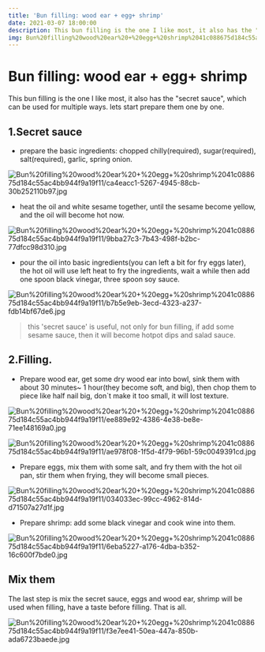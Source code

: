 ```yaml
---
title: 'Bun filling: wood ear + egg+ shrimp'
date: 2021-03-07 18:00:00
description: This bun filling is the one I like most, it also has the "secret sauce",  which can be used for multiple ways. lets start prepare them one by one. # Add post description (optional)
img: Bun%20filling%20wood%20ear%20+%20egg+%20shrimp%2041c088675d184c55ac4bb944f9a19f11/f3e7ee41-50ea-447a-850b-ada6723baede.jpg # Add image post (optional)
---
```


# Bun filling: wood ear + egg+ shrimp

This bun filling is the one I like most, it also has the "secret sauce",  which can be used for multiple ways. lets start prepare them one by one.

## 1.Secret sauce

- prepare the basic ingredients: chopped chilly(required), sugar(required), salt(required), garlic, spring onion.

![Bun%20filling%20wood%20ear%20+%20egg+%20shrimp%2041c088675d184c55ac4bb944f9a19f11/ca4eacc1-5267-4945-88cb-30b252110b97.jpg](Bun%20filling%20wood%20ear%20+%20egg+%20shrimp%2041c088675d184c55ac4bb944f9a19f11/ca4eacc1-5267-4945-88cb-30b252110b97.jpg)

- heat the oil and white sesame together, until the sesame become yellow, and the oil will become hot now.

![Bun%20filling%20wood%20ear%20+%20egg+%20shrimp%2041c088675d184c55ac4bb944f9a19f11/9bba27c3-7b43-498f-b2bc-77dfcc98d310.jpg](Bun%20filling%20wood%20ear%20+%20egg+%20shrimp%2041c088675d184c55ac4bb944f9a19f11/9bba27c3-7b43-498f-b2bc-77dfcc98d310.jpg)

- pour the oil into basic ingredients(you can left a bit for fry eggs later), the hot oil will use left heat to fry the ingredients, wait a while then add one spoon black vinegar, three spoon soy sauce.

![Bun%20filling%20wood%20ear%20+%20egg+%20shrimp%2041c088675d184c55ac4bb944f9a19f11/b7b5e9eb-3ecd-4323-a237-fdb14bf67de6.jpg](Bun%20filling%20wood%20ear%20+%20egg+%20shrimp%2041c088675d184c55ac4bb944f9a19f11/b7b5e9eb-3ecd-4323-a237-fdb14bf67de6.jpg)

> this 'secret sauce' is useful, not only for bun filling, if add some sesame sauce, then it will become hotpot dips and salad sauce.

## 2.Filling.

- Prepare wood ear, get some dry wood ear into bowl, sink them with about 30 minutes~ 1 hour(they become soft, and big), then chop them to piece like half nail big, don`t make it too small, it will lost texture.

![Bun%20filling%20wood%20ear%20+%20egg+%20shrimp%2041c088675d184c55ac4bb944f9a19f11/ee889e92-4386-4e38-be8e-71ee148169a0.jpg](Bun%20filling%20wood%20ear%20+%20egg+%20shrimp%2041c088675d184c55ac4bb944f9a19f11/ee889e92-4386-4e38-be8e-71ee148169a0.jpg)

![Bun%20filling%20wood%20ear%20+%20egg+%20shrimp%2041c088675d184c55ac4bb944f9a19f11/ae978f08-1f5d-4f79-96b1-59c0049391cd.jpg](Bun%20filling%20wood%20ear%20+%20egg+%20shrimp%2041c088675d184c55ac4bb944f9a19f11/ae978f08-1f5d-4f79-96b1-59c0049391cd.jpg)

- Prepare eggs, mix them with some salt, and fry them with the hot oil pan, stir them when frying, they will become small pieces.

![Bun%20filling%20wood%20ear%20+%20egg+%20shrimp%2041c088675d184c55ac4bb944f9a19f11/034033ec-99cc-4962-814d-d71507a27d1f.jpg](Bun%20filling%20wood%20ear%20+%20egg+%20shrimp%2041c088675d184c55ac4bb944f9a19f11/034033ec-99cc-4962-814d-d71507a27d1f.jpg)

- Prepare shrimp: add some black vinegar and cook wine into them.

![Bun%20filling%20wood%20ear%20+%20egg+%20shrimp%2041c088675d184c55ac4bb944f9a19f11/6eba5227-a176-4dba-b352-16c600f7bde0.jpg](Bun%20filling%20wood%20ear%20+%20egg+%20shrimp%2041c088675d184c55ac4bb944f9a19f11/6eba5227-a176-4dba-b352-16c600f7bde0.jpg)

## Mix them

The last step is mix the secret sauce, eggs and wood ear, shrimp will be used when filling, have a taste before filling. That is all.

![Bun%20filling%20wood%20ear%20+%20egg+%20shrimp%2041c088675d184c55ac4bb944f9a19f11/f3e7ee41-50ea-447a-850b-ada6723baede.jpg](Bun%20filling%20wood%20ear%20+%20egg+%20shrimp%2041c088675d184c55ac4bb944f9a19f11/f3e7ee41-50ea-447a-850b-ada6723baede.jpg)

